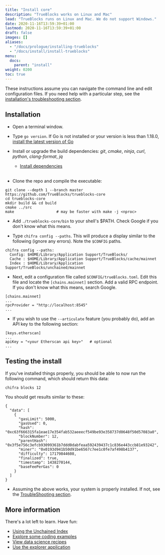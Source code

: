 ```yaml
---
title: "Install core"
description: "TrueBlocks works on Linux and Mac"
lead: "TrueBlocks runs on Linux and Mac. We do not support Windows."
date: 2020-11-16T13:59:39+01:00
lastmod: 2020-11-16T13:59:39+01:00
draft: false
images: []
aliases:
  - "/docs/prologue/installing-trueblocks"
  - "/docs/install/install-trueblocks"
menu:
  docs:
    parent: "install"
weight: 0200
toc: true
---
```


<!-- markdownlint-disable MD041 MD033 -->

These instructions assume you can navigate the command line and edit configuration files.
If you need help with a particular step, see the [installation's troubleshooting section](/docs/install/install-troubleshooting).

## Installation

- Open a terminal window.

- Type `go version`. If Go is not installed or your version is less than 1.18.0, [install the latest version of Go](https://go.dev/doc/install)

- Install or upgrade the build dependencies: _git_, _cmake_, _ninja_, _curl_, _python_, _clang-format_, _jq_

  - [Install dependencies](https://trueblocks.io/docs/install/install-troubleshooting/#installing-build-tools)
<br><br>
- Clone the repo and compile the executable:

```shell
git clone --depth 1 --branch master https://github.com/TrueBlocks/trueblocks-core
cd trueblocks-core
mkdir build && cd build
cmake ../src
make                   # may be faster with make -j <nproc>
```

- Add `./trueblocks-core/bin` to your shell's $PATH. Check Google if you don't know what this means.

- Type `chifra config --paths`. This will produce a display similar to the following (ignore any errors). Note the `$CONFIG` paths.

```[shell]
chifra config --paths:
  Config: $HOME/Library/Application Support/TrueBlocks/
  Cache : $HOME/Library/Application Support/TrueBlocks/cache/mainnet
  Index : $HOME/Library/Application Support/TrueBlocks/unchained/mainnet
```

- Next, edit a configuration file called `$CONFIG/trueBlocks.toml`. Edit this file and locate the `[chains.mainnet]` section. Add a valid RPC endpoint. If you don't know what this means, search Google.

```[shell]
[chains.mainnet]
...
rpcProvider = "http://localhost:8545"
...
```

- If you wish to use the `--articulate` feature (you probably do), add an API key to the following section:

```[shell]
[keys.etherscan]
...
apiKey = "<your Etherscan api key>"   # optional
...
```

## Testing the install

If you've installed things properly, you should be able to now run the following command, which should return this data:

```[shell]
chifra blocks 12
```

You should get results similar to these:

```[shell]
{
  "data": [
    {
      "gasLimit": 5000,
      "gasUsed": 0,
      "hash": "0xc63f666315fa1eae17e354fab532aeeecf549be93e358737d0648f50d57083a0",
      "blockNumber": 12,
      "parentHash": "0x3f5e756c3efcb93099361b7ddd0dabfeaa592439437c1c836e443ccb81e93242",
      "miner": "0x0193d941b50d91be6567c7ee1c0fe7af498b4137",
      "difficulty": 17179844608,
      "finalized": true,
      "timestamp": 1438270144,
      "baseFeePerGas": 0
    }
  ]
}
```

- Assuming the above works, your system is properly installed. If not, see the [TroubleShooting section](/docs/install/install-troubleshooting).

## More information

There's a lot left to learn. Have fun:

  - [Using the Unchained Index](/docs/install/build-unchained-index/)
  - [Explore some coding examples](https://github.com/TrueBlocks/trueblocks-core/tree/master/src/examples)
  - [View data science recipes](/tags/tutorials/)
  - [Use the explorer application](/docs/install/install-explorer/)
